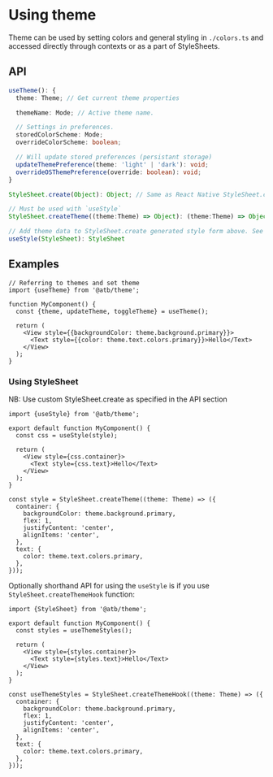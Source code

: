 # Using theme

Theme can be used by setting colors and general styling in `./colors.ts` and accessed directly through contexts or as a part of StyleSheets.

## API

```ts
useTheme(): {
  theme: Theme; // Get current theme properties

  themeName: Mode; // Active theme name.

  // Settings in preferences.
  storedColorScheme: Mode;
  overrideColorScheme: boolean;

  // Will update stored preferences (persistant storage)
  updateThemePreference(theme: 'light' | 'dark'): void;
  overrideOSThemePreference(override: boolean): void;
}

StyleSheet.create(Object): Object; // Same as React Native StyleSheet.create

// Must be used with `useStyle`
StyleSheet.createTheme((theme:Theme) => Object): (theme:Theme) => Object; // Same as React Native StyleSheet.create but with access to theme

// Add theme data to StyleSheet.create generated style form above. See example
useStyle(StyleSheet): StyleSheet
```

## Examples

```tsx
// Referring to themes and set theme
import {useTheme} from '@atb/theme';

function MyComponent() {
  const {theme, updateTheme, toggleTheme} = useTheme();

  return (
    <View style={{backgroundColor: theme.background.primary}}>
      <Text style={{color: theme.text.colors.primary}}>Hello</Text>
    </View>
  );
}
```

### Using StyleSheet

NB: Use custom StyleSheet.create as specified in the API section

```tsx
import {useStyle} from '@atb/theme';

export default function MyComponent() {
  const css = useStyle(style);

  return (
    <View style={css.container}>
      <Text style={css.text}>Hello</Text>
    </View>
  );
}

const style = StyleSheet.createTheme((theme: Theme) => ({
  container: {
    backgroundColor: theme.background.primary,
    flex: 1,
    justifyContent: 'center',
    alignItems: 'center',
  },
  text: {
    color: theme.text.colors.primary,
  },
}));
```

Optionally shorthand API for using the `useStyle` is if you use `StyleSheet.createThemeHook` function:

```tsx
import {StyleSheet} from '@atb/theme';

export default function MyComponent() {
  const styles = useThemeStyles();

  return (
    <View style={styles.container}>
      <Text style={styles.text}>Hello</Text>
    </View>
  );
}

const useThemeStyles = StyleSheet.createThemeHook((theme: Theme) => ({
  container: {
    backgroundColor: theme.background.primary,
    flex: 1,
    justifyContent: 'center',
    alignItems: 'center',
  },
  text: {
    color: theme.text.colors.primary,
  },
}));
```

